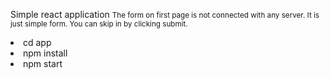 Simple react application
<small>
  The form on first page is not connected with any server. It is just simple form. You can skip in by clicking submit.
</small>
<li>cd app</li>
<li>npm install</li>
<li>npm start</li>
